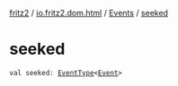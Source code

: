 [fritz2](../../index.md) / [io.fritz2.dom.html](../index.md) / [Events](index.md) / [seeked](./seeked.md)

# seeked

`val seeked: `[`EventType`](../-event-type/index.md)`<`[`Event`](https://kotlinlang.org/api/latest/jvm/stdlib/org.w3c.dom.events/-event/index.html)`>`